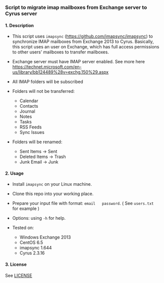 ### Script to migrate imap mailboxes from Exchange server to Cyrus server

#### 1. Description


- This script uses `imapsync` (https://github.com/imapsync/imapsync) to synchronize IMAP mailboxes from Exchange 2013 to Cyrus. Basically, this script uses an user on Exchange, which has full access permissions to other users' mailboxes to transfer mailboxes.

- Exchange server must have IMAP server enabled. See more here https://technet.microsoft.com/en-us/library/bb124489%28v=exchg.150%29.aspx

- All IMAP folders will be subscribed

- Folders will not be transferred:

    - Calendar
    - Contacts
    - Journal
    - Notes
    - Tasks
    - RSS Feeds
    - Sync Issues


- Folders will be renamed:

    - Sent Items -> Sent
    - Deleted Items -> Trash
    - Junk Email -> Junk


#### 2. Usage

- Install `imapsync` on your Linux machine.

- Clone this repo into your working place.

- Prepare your input file with format: `email   password`. ( See `users.txt` for example )

- Options: using `-h` for help.


- Tested on:
    - Windows Exchange 2013
    - CentOS 6.5
    - imapsync 1.644
    - Cyrus 2.3.16

#### 3. License

See [LICENSE](../blob/master/LICENSE)
